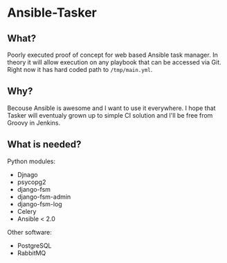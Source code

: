 # Ansible-Tasker

## What?
Poorly executed proof of concept for web based Ansible task manager.
In theory it will allow execution on any playbook that can be accessed via Git. Right now it has hard coded path to `/tmp/main.yml`.

## Why?
Becouse Ansible is awesome and I want to use it everywhere.
I hope that Tasker will eventualy grown up to simple CI solution and I'll be free from Groovy in Jenkins.

## What is needed?
Python modules:
* Djnago
* psycopg2
* django-fsm
* django-fsm-admin
* django-fsm-log
* Celery
* Ansible < 2.0

Other software:
* PostgreSQL
* RabbitMQ
